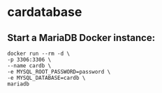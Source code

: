 # cardatabase

## Start a MariaDB Docker instance:
```
docker run --rm -d \
-p 3306:3306 \
--name cardb \
-e MYSQL_ROOT_PASSWORD=password \
-e MYSQL_DATABASE=cardb \
mariadb
```

